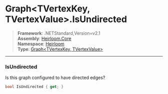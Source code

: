 # Graph\<TVertexKey, TVertexValue>.IsUndirected

> **Framework**: .NETStandard,Version=v2.1  
> **Assembly**: [Heirloom.Core][0]  
> **Namespace**: [Heirloom][0]  
> **Type**: [Graph\<TVertexKey, TVertexValue>][1]

--------------------------------------------------------------------------------

### IsUndirected

Is this graph configured to have directed edges?

```cs
bool IsUndirected { get; }
```

[0]: ../Heirloom.Core.md
[1]: Heirloom.Graph[TVertexKey,TVertexValue].md
